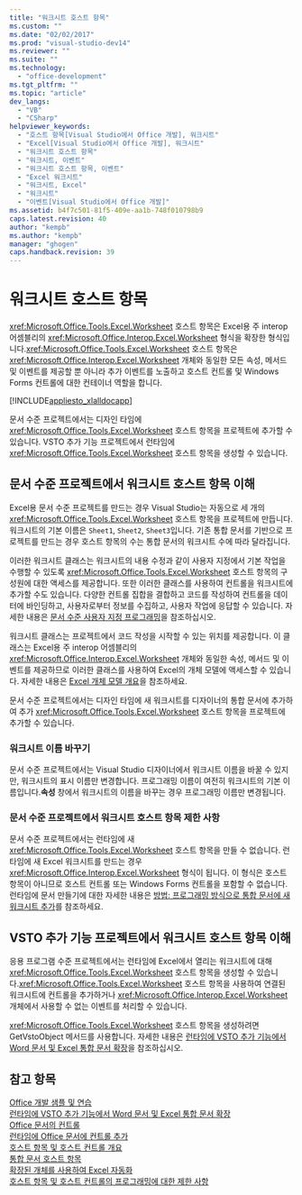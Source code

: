 ```yaml
---
title: "워크시트 호스트 항목"
ms.custom: ""
ms.date: "02/02/2017"
ms.prod: "visual-studio-dev14"
ms.reviewer: ""
ms.suite: ""
ms.technology: 
  - "office-development"
ms.tgt_pltfrm: ""
ms.topic: "article"
dev_langs: 
  - "VB"
  - "CSharp"
helpviewer_keywords: 
  - "호스트 항목[Visual Studio에서 Office 개발], 워크시트"
  - "Excel[Visual Studio에서 Office 개발], 워크시트"
  - "워크시트 호스트 항목"
  - "워크시트, 이벤트"
  - "워크시트 호스트 항목, 이벤트"
  - "Excel 워크시트"
  - "워크시트, Excel"
  - "워크시트"
  - "이벤트[Visual Studio에서 Office 개발]"
ms.assetid: b4f7c501-81f5-409e-aa1b-748f010798b9
caps.latest.revision: 40
author: "kempb"
ms.author: "kempb"
manager: "ghogen"
caps.handback.revision: 39
---
```

# 워크시트 호스트 항목
  <xref:Microsoft.Office.Tools.Excel.Worksheet> 호스트 항목은 Excel용 주 interop 어셈블리의 <xref:Microsoft.Office.Interop.Excel.Worksheet> 형식을 확장한 형식입니다.<xref:Microsoft.Office.Tools.Excel.Worksheet> 호스트 항목은 <xref:Microsoft.Office.Interop.Excel.Worksheet> 개체와 동일한 모든 속성, 메서드 및 이벤트를 제공할 뿐 아니라 추가 이벤트를 노출하고 호스트 컨트롤 및 Windows Forms 컨트롤에 대한 컨테이너 역할을 합니다.  
  
 [!INCLUDE[appliesto_xlalldocapp](../vsto/includes/appliesto-xlalldocapp-md.md)]  
  
 문서 수준 프로젝트에서는 디자인 타임에 <xref:Microsoft.Office.Tools.Excel.Worksheet> 호스트 항목을 프로젝트에 추가할 수 있습니다. VSTO 추가 기능 프로젝트에서 런타임에 <xref:Microsoft.Office.Tools.Excel.Worksheet> 호스트 항목을 생성할 수 있습니다.  
  
## 문서 수준 프로젝트에서 워크시트 호스트 항목 이해  
 Excel용 문서 수준 프로젝트를 만드는 경우 Visual Studio는 자동으로 세 개의 <xref:Microsoft.Office.Tools.Excel.Worksheet> 호스트 항목을 프로젝트에 만듭니다. 워크시트의 기본 이름은 `Sheet1`, `Sheet2`, `Sheet3`입니다. 기존 통합 문서를 기반으로 프로젝트를 만드는 경우 호스트 항목의 수는 통합 문서의 워크시트 수에 따라 달라집니다.  
  
 이러한 워크시트 클래스는 워크시트의 내용 수정과 같이 사용자 지정에서 기본 작업을 수행할 수 있도록 <xref:Microsoft.Office.Tools.Excel.Worksheet> 호스트 항목의 구성원에 대한 액세스를 제공합니다. 또한 이러한 클래스를 사용하여 컨트롤을 워크시트에 추가할 수도 있습니다. 다양한 컨트롤 집합을 결합하고 코드를 작성하여 컨트롤을 데이터에 바인딩하고, 사용자로부터 정보를 수집하고, 사용자 작업에 응답할 수 있습니다. 자세한 내용은 [문서 수준 사용자 지정 프로그래밍](../vsto/programming-document-level-customizations.md)을 참조하십시오.  
  
 워크시트 클래스는 프로젝트에서 코드 작성을 시작할 수 있는 위치를 제공합니다. 이 클래스는 Excel용 주 interop 어셈블리의 <xref:Microsoft.Office.Interop.Excel.Worksheet> 개체와 동일한 속성, 메서드 및 이벤트를 제공하므로 이러한 클래스를 사용하여 Excel의 개체 모델에 액세스할 수 있습니다. 자세한 내용은 [Excel 개체 모델 개요](../vsto/excel-object-model-overview.md)을 참조하세요.  
  
 문서 수준 프로젝트에서는 디자인 타임에 새 워크시트를 디자이너의 통합 문서에 추가하여 추가 <xref:Microsoft.Office.Tools.Excel.Worksheet> 호스트 항목을 프로젝트에 추가할 수 있습니다.  
  
### 워크시트 이름 바꾸기  
 문서 수준 프로젝트에서는 Visual Studio 디자이너에서 워크시트 이름을 바꿀 수 있지만, 워크시트의 표시 이름만 변경합니다. 프로그래밍 이름이 여전히 워크시트의 기본 이름입니다.**속성** 창에서 워크시트의 이름을 바꾸는 경우 프로그래밍 이름만 변경됩니다.  
  
### 문서 수준 프로젝트에서 워크시트 호스트 항목 제한 사항  
 문서 수준 프로젝트에서는 런타임에 새 <xref:Microsoft.Office.Tools.Excel.Worksheet> 호스트 항목을 만들 수 없습니다. 런타임에 새 Excel 워크시트를 만드는 경우 <xref:Microsoft.Office.Interop.Excel.Worksheet> 형식이 됩니다. 이 형식은 호스트 항목이 아니므로 호스트 컨트롤 또는 Windows Forms 컨트롤을 포함할 수 없습니다. 런타임에 문서 만들기에 대한 자세한 내용은 [방법: 프로그래밍 방식으로 통합 문서에 새 워크시트 추가](../vsto/how-to-programmatically-add-new-worksheets-to-workbooks.md)를 참조하세요.  
  
## VSTO 추가 기능 프로젝트에서 워크시트 호스트 항목 이해  
 응용 프로그램 수준 프로젝트에서는 런타임에 Excel에서 열리는 워크시트에 대해 <xref:Microsoft.Office.Tools.Excel.Worksheet> 호스트 항목을 생성할 수 있습니다.<xref:Microsoft.Office.Tools.Excel.Worksheet> 호스트 항목을 사용하여 연결된 워크시트에 컨트롤을 추가하거나 <xref:Microsoft.Office.Interop.Excel.Worksheet> 개체에서 사용할 수 없는 이벤트를 처리할 수 있습니다.  
  
 <xref:Microsoft.Office.Tools.Excel.Worksheet> 호스트 항목을 생성하려면 GetVstoObject 메서드를 사용합니다. 자세한 내용은 [런타임에 VSTO 추가 기능에서 Word 문서 및 Excel 통합 문서 확장](../vsto/extending-word-documents-and-excel-workbooks-in-vsto-add-ins-at-run-time.md)을 참조하십시오.  
  
## 참고 항목  
 [Office 개발 샘플 및 연습](../vsto/office-development-samples-and-walkthroughs.md)   
 [런타임에 VSTO 추가 기능에서 Word 문서 및 Excel 통합 문서 확장](../vsto/extending-word-documents-and-excel-workbooks-in-vsto-add-ins-at-run-time.md)   
 [Office 문서의 컨트롤](../vsto/controls-on-office-documents.md)   
 [런타임에 Office 문서에 컨트롤 추가](../vsto/adding-controls-to-office-documents-at-run-time.md)   
 [호스트 항목 및 호스트 컨트롤 개요](../vsto/host-items-and-host-controls-overview.md)   
 [통합 문서 호스트 항목](../vsto/workbook-host-item.md)   
 [확장된 개체를 사용하여 Excel 자동화](../vsto/automating-excel-by-using-extended-objects.md)   
 [호스트 항목 및 호스트 컨트롤의 프로그래밍에 대한 제한 사항](../vsto/programmatic-limitations-of-host-items-and-host-controls.md)  
  
  
